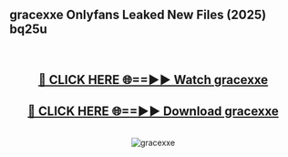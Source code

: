 <h2>gracexxe Onlyfans Leaked New Files (2025) bq25u</h2>
<br>
<div align="center">
<h2><a href="https://mediafiles.top/gracexxe&ref=git" rel="nofollow">🔴 CLICK HERE 🌐==►► Watch gracexxe</a></h2>
<h2><a href="https://mediafiles.top/gracexxe&ref=git" rel="nofollow">🔴 CLICK HERE 🌐==►► Download gracexxe</a></h2>
<br>
<a href="https://mediafiles.top/gracexxe&ref=git" rel="nofollow" data-target="animated-image.originalLink"><img src="https://i.ibb.co.com/xMMVF88/686577567.gif" alt="gracexxe" style="max-width: 100%; display: inline-block;" data-target="animated-image.originalImage"></a>
</div>
<br>
<br>
